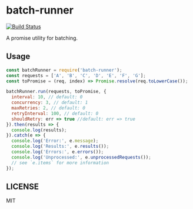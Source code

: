 batch-runner
====

[![Build Status](https://travis-ci.org/jinjor/batch-runner.svg)](https://travis-ci.org/jinjor/batch-runner)

A promise utility for batching.

## Usage

```javascript
const batchRunner = require('batch-runner');
const requests = ['A', 'B', 'C', 'D', 'E', 'F', 'G'];
const toPromise = (req, index) => Promise.resolve(req.toLowerCase());

batchRunner.run(requests, toPromise, {
  interval: 10, // default: 0
  concurrency: 3, // default: 1
  maxRetries: 2, // default: 0
  retryInterval: 100, // default: 0
  shouldRetry: err => true //default: err => true
}).then(results => {
  console.log(results);
}).catch(e => {
  console.log('Error:', e.message);
  console.log('Results:', e.results());
  console.log('Errors:', e.errors());
  console.log('Unprocessed:', e.unprocessedRequests());
  // see `e.items` for more information
});
```

## LICENSE

MIT
